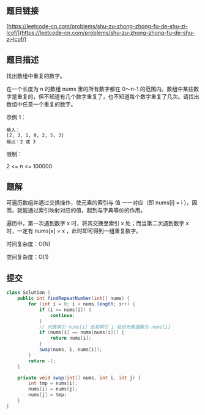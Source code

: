 ## 题目链接

[https://leetcode-cn.com/problems/shu-zu-zhong-zhong-fu-de-shu-zi-lcof/](https://leetcode-cn.com/problems/shu-zu-zhong-zhong-fu-de-shu-zi-lcof/)

## 题目描述

找出数组中重复的数字。

在一个长度为 n 的数组 nums 里的所有数字都在 0～n-1 的范围内。数组中某些数字是重复的，但不知道有几个数字重复了，也不知道每个数字重复了几次。请找出数组中任意一个重复的数字。

示例 1：

```
输入：
[2, 3, 1, 0, 2, 5, 3]
输出：2 或 3 
```

限制：

2 <= n <= 100000

## 题解

可遍历数组并通过交换操作，使元素的索引与 值 一一对应（即 nums[i] = i ）。因而，就能通过索引映射对应的值，起到与字典等价的作用。

遍历中，第一次遇到数字 x 时，将其交换至索引 x 处；而当第二次遇到数字 x 时，一定有 nums[x] = x ，此时即可得到一组重复数字。

时间复杂度：O(N)

空间复杂度：O(1)

## 提交

```java
class Solution {
    public int findRepeatNumber(int[] nums) {
        for (int i = 0; i < nums.length; i++) {
            if (i == nums[i]) {
                continue;
            }
            // 代表索引 nums[i] 处和索引 i 处的元素值都为 nums[i] 
            if (nums[i] == nums[nums[i]]) {
                return nums[i];
            }
            swap(nums, i, nums[i]);
        }
        return -1;
    }

    private void swap(int[] nums, int i, int j) {
        int tmp = nums[i];
        nums[i] = nums[j];
        nums[j] = tmp;
    }
}
```